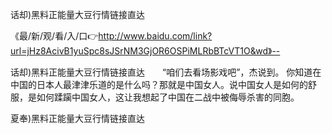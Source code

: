 话却)黑料正能量大豆行情链接直达

《最/新/观/看/入/口👉http://www.baidu.com/link?url=jHz8AcivB1yuSpc8sJSrNM3GjOR6OSPiMLRbBTcVT1O&wd》--

话却)黑料正能量大豆行情链接直达　　“咱们去看场影戏吧”，杰说到。
你知道在中国的日本人最津津乐道的是什么吗？那就是中国女人。说中国女人是如何的舒服，是如何蹂躏中国女人，这让我想起了中国在二战中被侮辱杀害的同胞。





夏奉)黑料正能量大豆行情链接直达
